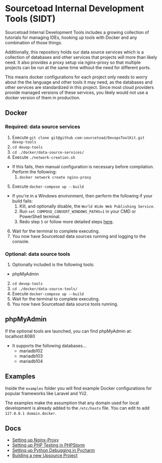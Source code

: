# Sourcetoad Internal Development Tools (SIDT)

Sourcetoad Internal Development Tools includes a growing collection of tutorials
for managing IDEs, hooking up tools with Docker and any combination of those
things.

Additionally, this repository holds our data source services which is
a collection of databases and other services that projects will more than likely
need. It also provides a proxy setup via nginx-proxy so that multiple projects
can be run at the same time without the need for different ports.

This means docker configurations for each project only needs to worry about the
the language and other tools it may need, as the databases and other services are
standardized in this project. Since most cloud providers provide managed versions
of these services, you likely would not use a docker version of them in production.

## Docker

### Required: data source services
1. Execute `git clone git@github.com:sourcetoad/DevopsToolKit.git devop-tools`
2. `cd devop-tools`
3. `cd ./docker/data-source-services/`
4. Execute `./network-creation.sh`
- If this fails, then manual configuration is necessary before compilation. Perform the following:
   1. `docker network create nginx-proxy`
5. Execute `docker-compose up --build`
- If you're in a Windows environment, then perform the following if your build fails:
   1. Kill, and optionally disable, the `World Wide Web Publishing Service`.
   2. Run `set COMPOSE_CONVERT_WINDOWS_PATHS=1` in your CMD or PowerShell terminal.
   3. Redo step `5` or follow more detailed steps [here](https://github.com/docker/compose/issues/4303#issuecomment-379563170).
6. Wait for the terminal to complete executing.
7. You now have Sourcetoad data sources running and logging to the console.

### Optional: data source tools
1. Optionally included is the following tools:
 * phpMyAdmin
2. `cd devop-tools`
3. `cd ./docker/data-source-tools/`
4. Execute `docker-compose up --build`
5. Wait for the terminal to complete executing.
6. You now have Sourcetoad data source tools running.

## phpMyAdmin
If the optional tools are launched, you can find phpMyAdmin at: localhost:8080
  * It supports the following databases...
    * mariadb102
    * mariadb103
    * mariadb104

## Examples
Inside the `examples` folder you will find example Docker configurations for
popular frameworks like Laravel and Yii2.

The examples make the assumption that any domain used for local development is
already added to the `/etc/hosts` file. You can edit to add `127.0.0.1 domain.docker`.

## Docs
 * [Setting up Nginx-Proxy](docs/nginx-proxy/README.md)
 * [Setting up PHP Testing in PHPStorm](docs/phpstorm-docker/README.md)
 * [Setting up Python Debugging in Pycharm](docs/pycharm-debugging/README.md)
 * [Building a new Upsource Project](docs/upsource/README.md)

